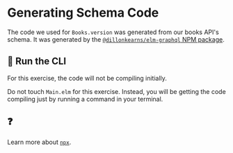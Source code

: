 # Generating Schema Code

The code we used for `Books.version` was generated from our books API's schema.
It was generated by the
[`@dillonkearns/elm-graphql` NPM package](https://npmjs.com/package/@dillonkearns/elm-graphql).

## 🏃‍ Run the CLI

For this exercise, the code will not be compiling initially.

Do not touch `Main.elm` for this exercise. Instead, you
will be getting the code compiling just by running a command
in your terminal.

## ❓

Learn more about [`npx`](https://medium.com/@maybekatz/introducing-npx-an-npm-package-runner-55f7d4bd282b).

